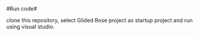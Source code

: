 #Run code#

clone this repository, select Glided Rose project as startup project and run using visual studio. 
